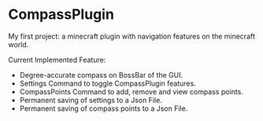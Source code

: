 # CompassPlugin

My first project: a minecraft plugin with navigation features on the minecraft world.

Current Implemented Feature:
- Degree-accurate compass on BossBar of the GUI.
- Settings Command to toggle CompassPlugin features.
- CompassPoints Command to add, remove and view compass points.
- Permanent saving of settings to a Json File.
- Permanent saving of compass points to a Json File.
